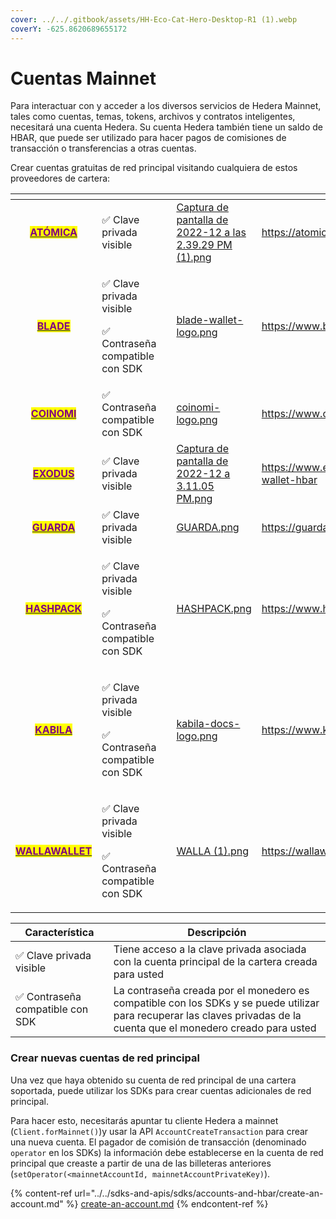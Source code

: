 ```yaml
---
cover: ../../.gitbook/assets/HH-Eco-Cat-Hero-Desktop-R1 (1).webp
coverY: -625.8620689655172
---
```


# Cuentas Mainnet

Para interactuar con y acceder a los diversos servicios de Hedera Mainnet, tales como cuentas, temas, tokens, archivos y contratos inteligentes, necesitará una cuenta Hedera. Su cuenta Hedera también tiene un saldo de HBAR, que puede ser utilizado para hacer pagos de comisiones de transacción o transferencias a otras cuentas.

Crear cuentas gratuitas de red principal visitando cualquiera de estos proveedores de cartera:

<table data-card-size="large" data-view="cards"><thead><tr><th align="center"></th><th></th><th></th><th data-hidden data-card-cover data-type="files"></th><th data-hidden data-card-target data-type="content-ref"></th></tr></thead><tbody><tr><td align="center"><a href="https://atomicwallet.io/"><mark style="color:purple;"><strong>ATÓMICA</strong></mark></a></td><td>✅ Clave privada visible</td><td></td><td><a href="../../.gitbook/assets/Screenshot 2022-12-20 at 2.39.29 PM (1).png">Captura de pantalla de 2022-12 a las 2.39.29 PM (1).png</a></td><td><a href="https://atomicwallet.io/">https://atomicwallet.io/</a></td></tr><tr><td align="center"><a href="https://www.bladewallet.io/"><mark style="color:purple;"><strong>BLADE</strong></mark></a></td><td><p>✅ Clave privada visible</p><p>✅ Contraseña compatible con SDK</p></td><td></td><td><a href="../../.gitbook/assets/blade-wallet-logo.png">blade-wallet-logo.png</a></td><td><a href="https://www.bladewallet.io/">https://www.bladewallet.io/</a></td></tr><tr><td align="center"><a href="https://www.coinomi.com/en/"><mark style="color:purple;"><strong>COINOMI</strong></mark></a></td><td>✅ Contraseña compatible con SDK</td><td></td><td><a href="../../.gitbook/assets/coinomi-logo.png">coinomi-logo.png</a></td><td><a href="https://www.coinomi.com/en/">https://www.coinomi.com/es/</a></td></tr><tr><td align="center"><a href="https://www.exodus.com/hedera-wallet-hbar"><mark style="color:purple;"><strong>EXODUS</strong></mark></a></td><td>✅ Clave privada visible</td><td></td><td><a href="../../.gitbook/assets/Screenshot 2022-12-20 at 3.11.05 PM.png">Captura de pantalla de 2022-12 a 3.11.05 PM.png</a></td><td><a href="https://www.exodus.com/hedera-wallet-hbar">https://www.exodus.com/hedera-wallet-hbar</a></td></tr><tr><td align="center"><a href="https://guarda.com/"><mark style="color:purple;"><strong>GUARDA</strong></mark></a></td><td>✅ Clave privada visible</td><td></td><td><a href="../../.gitbook/assets/GUARDA.png">GUARDA.png</a></td><td><a href="https://guarda.com/">https://guarda.com/</a></td></tr><tr><td align="center"><a href="https://www.hashpack.app/"><mark style="color:purple;"><strong>HASHPACK</strong></mark></a></td><td><p>✅ Clave privada visible</p><p>✅ Contraseña compatible con SDK</p></td><td></td><td><a href="../../.gitbook/assets/HASHPACK.png">HASHPACK.png</a></td><td><a href="https://www.hashpack.app/">https://www.hashpack.app/</a></td></tr><tr><td align="center"><a href="https://www.kabila.app/"><mark style="color:purple;"><strong>KABILA</strong></mark></a></td><td><p>✅ Clave privada visible</p><p>✅ Contraseña compatible con SDK</p></td><td></td><td><a href="../../.gitbook/assets/kabila-docs-logo.png">kabila-docs-logo.png</a></td><td><a href="https://www.kabila.app/">https://www.kabila.app/</a></td></tr><tr><td align="center"><a href="https://wallawallet.com/"><mark style="color:purple;"><strong>WALLAWALLET</strong></mark></a></td><td><p>✅ Clave privada visible</p><p>✅ Contraseña compatible con SDK</p></td><td></td><td><a href="../../.gitbook/assets/WALLA (1).png">WALLA (1).png</a></td><td><a href="https://wallawallet.com/">https://wallawallet.com/</a></td></tr></tbody></table>

| Característica                  | Descripción                                                                                                                                                           |
| ------------------------------- | --------------------------------------------------------------------------------------------------------------------------------------------------------------------- |
| ✅ Clave privada visible         | Tiene acceso a la clave privada asociada con la cuenta principal de la cartera creada para usted                                                                      |
| ✅ Contraseña compatible con SDK | La contraseña creada por el monedero es compatible con los SDKs y se puede utilizar para recuperar las claves privadas de la cuenta que el monedero creado para usted |

### Crear nuevas cuentas de red principal

Una vez que haya obtenido su cuenta de red principal de una cartera soportada, puede utilizar los SDKs para crear cuentas adicionales de red principal.

Para hacer esto, necesitarás apuntar tu cliente Hedera a mainnet (`Client.forMainnet()`)y usar la API `AccountCreateTransaction` para crear una nueva cuenta. El pagador de comisión de transacción (denominado `operator` en los SDKs) la información debe establecerse en la cuenta de red principal que creaste a partir de una de las billeteras anteriores (`setOperator(<mainnetAccountId, mainnetAccountPrivateKey)`).

{% content-ref url="../../sdks-and-apis/sdks/accounts-and-hbar/create-an-account.md" %}
[create-an-account.md](../../sdks-and-apis/sdks/accounts-and-hbar/create-an-account.md)
{% endcontent-ref %}
